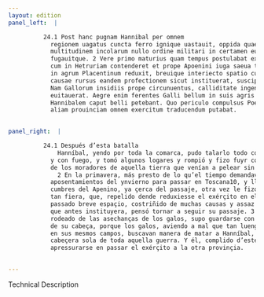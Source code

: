 ```yaml
---
layout: edition
panel_left:  |

          24.1 Post hanc pugnam Hannibal per omnem
            regionem uagatus cuncta ferro ignique uastauit, oppida quaedam caepit ac ingentem
            multitudinem incolarum nullo ordine militari in certamen euntem parua manu fudit
            fugauitque. 2 Vere primo maturius quam tempus postulabat ex hybernis mouens
            cum in Hetruriam contenderet et prope Apoenini iuga saeua tempestate repulsus exercitum
            in agrum Placentinum reduxit, breuique interiecto spatio cum multae necessariae urgerent
            causae rursus eandem profectionem sicut instituerat, suscipiendam putauit. 3
            Nam Gallorum insidiis prope circunuentus, calliditate ingenii periculum capitis
            euitauerat. Aegre enim ferentes Galli bellum in suis agris diutius consistere, unum
            Hannibalem caput belli petebant. Quo periculo compulsus Poenus maturandum sibi atque in
            aliam prouinciam omnem exercitum traducendum putabat.
        

panel_right:  |

          24.1 Después d’esta batalla
              Hanníbal, yendo por toda la comarca, pudo talarlo todo con fierro
            y con fuego, y tomó algunos logares y rompió y fizo fuyr con poca gente gran muchedumbre
            de los moradores de aquella tierra que venían a pelear sin algund orden militar.
              2 En la primavera, más presto de lo qu’el tiempo demandava, movió de los
            aposentamientos del ynvierno para passar en Toscana10, y llegado a las
            cumbres del Apenino, ya çerca del passaje, otra vez le fizo la tempestad [170r,a]
            tan fiera, que, repelido dende reduxiesse el exérçito en el campo de Placencia y,
            passado breve espaçio, costriñido de muchas causas y assaz neçessarias, de nuevo, segund
            que antes instituyera, pensó tornar a seguir su passaje. 3 Ca poco menos ya
            rodeado de las asechanças de los galos, supo guardarse con cauteloso ingenio del peligro
            de su cabeça, porque los galos, aviendo a mal que tan luengamente la guerra se fiziesse
            en sus mesmos campos, buscavan manera de matar a Hanníbal, como a
            cabeçera sola de toda aquella guerra. Y él, complido d’este peligro, pensava
            apressurarse en passar el exérçito a la otra provinçia.
        

---
```


 Technical Description 